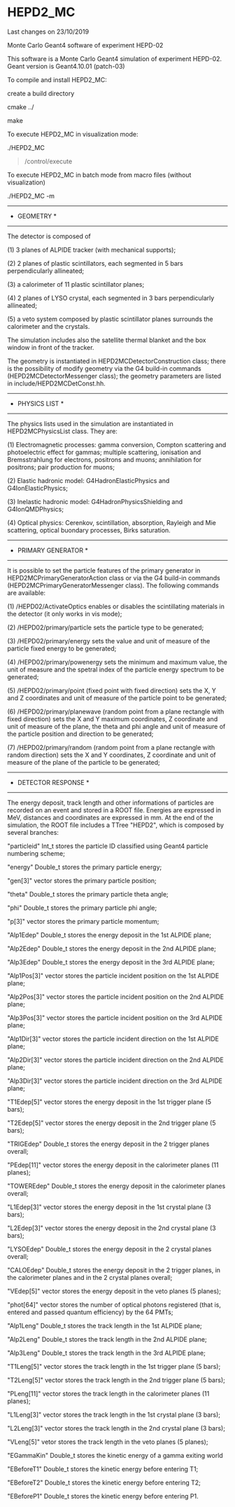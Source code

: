 # HEPD2_MC
Last changes on 23/10/2019

Monte Carlo Geant4 software of experiment HEPD-02

This software is a Monte Carlo Geant4 simulation of experiment HEPD-02. Geant version is Geant4.10.01 (patch-03)

To compile and install HEPD2_MC:

create a build directory

cmake ../

make

To execute HEPD2_MC in visualization mode:

./HEPD2_MC

> /control/execute <mac file>

To execute HEPD2_MC in batch mode from macro files (without visualization)

./HEPD2_MC -m <mac file>

*******************
*  GEOMETRY       *
*******************

The detector is composed of

(1) 3 planes of ALPIDE tracker (with mechanical supports);

(2) 2 planes of plastic scintillators, each segmented in 5 bars perpendicularly allineated;

(3) a calorimeter of 11 plastic scintillator planes;

(4) 2 planes of LYSO crystal, each segmented in 3 bars perpendicularly allineated;

(5) a veto system composed by plastic scintillator planes surrounds the calorimeter and the crystals.

The simulation includes also the satellite thermal blanket and the box window in front of the tracker.

The geometry is instantiated in HEPD2MCDetectorConstruction class; there is the possibility of modify geometry via the G4 build-in commands (HEPD2MCDetectorMessenger class); the geometry parameters are listed in include/HEPD2MCDetConst.hh.


*******************
*  PHYSICS LIST   *
*******************

The physics lists used in the simulation are instantiated in HEPD2MCPhysicsList class.
They are:

(1)  Electromagnetic processes: gamma conversion, Compton scattering and photoelectric effect for gammas; multiple scattering, ionisation and Bremsstrahlung for electrons, positrons and muons; annihilation for positrons; pair production for muons;

(2)  Elastic hadronic model: G4HadronElasticPhysics and G4IonElasticPhysics;

(3)  Inelastic hadronic model: G4HadronPhysicsShielding and G4IonQMDPhysics;

(4)  Optical physics: Cerenkov, scintillation, absorption, Rayleigh and Mie scattering, optical buondary processes, Birks saturation.


************************
*  PRIMARY GENERATOR   *
************************

It is possible to set the particle features of the primary generator in HEPD2MCPrimaryGeneratorAction class or via the G4 build-in commands (HEPD2MCPrimaryGeneratorMessenger class).
The following commands are available:

(1) /HEPD02/ActivateOptics <bool> enables or disables the scintillating materials in the detector (it only works in vis mode);

(2) /HEPD02/primary/particle <string> sets the particle type to be generated;

(3) /HEPD02/primary/energy <double> <string> sets the value and unit of measure of the particle fixed energy to be generated;

(4) /HEPD02/primary/powenergy <double> <double> <string> <int> sets the minimum and maximum value, the unit of measure and the spetral index of the particle energy spectrum to be generated;

(5) /HEPD02/primary/point <double> <double> <double> <string> (fixed point with fixed direction) sets the X, Y and Z coordinates and unit of measure of the particle point to be generated;

(6) /HEPD02/primary/planewave <double> <double> <double> <string> <double> <double> <string> (random point from a plane rectangle with fixed direction) sets the X and Y maximum coordinates, Z coordinate and unit of measure of the plane, the theta and phi angle and unit of measure of the particle position and direction to be generated;

(7) /HEPD02/primary/random <double> <double> <double> <string> (random point from a plane rectangle with random direction) sets the X and Y coordinates, Z coordinate and unit of measure of the plane of the particle to be generated;

************************
*  DETECTOR RESPONSE   *
************************

The energy deposit, track length and other informations of particles are recorded on an event and stored in a ROOT file. Energies are expressed in MeV, distances and coordinates are expressed in mm.
At the end of the simulation, the ROOT file includes a TTree "HEPD2", which is composed by several branches:

"particleid"	  Int_t       	       stores the particle ID classified using Geant4 particle numbering scheme;

"energy"	  Double_t	       stores the primary particle energy;

"gen[3]"	  vector<double>       stores the primary particle position;

"theta"	  	  Double_t	       stores the primary particle theta angle;

"phi"		  Double_t	       stores the primary particle phi angle;

"p[3]"		  vector<double>       stores the primary particle momentum;

"Alp1Edep"	  Double_t	       stores the energy deposit in the 1st ALPIDE plane;

"Alp2Edep"	  Double_t	       stores the energy deposit in the 2nd ALPIDE plane;

"Alp3Edep"	  Double_t	       stores the energy deposit in the 3rd ALPIDE plane;

"Alp1Pos[3]"	  vector<double>       stores the particle incident position on the 1st ALPIDE plane;

"Alp2Pos[3]"	  vector<double>       stores the particle incident position on the 2nd ALPIDE plane;

"Alp3Pos[3]"	  vector<double>       stores the particle incident position on the 3rd ALPIDE plane;

"Alp1Dir[3]"	  vector<double>       stores the particle incident direction on the 1st ALPIDE plane;

"Alp2Dir[3]"	  vector<double>       stores the particle incident direction on the 2nd ALPIDE plane;

"Alp3Dir[3]"	  vector<double>       stores the particle incident direction on the 3rd ALPIDE plane;

"T1Edep[5]"	  vector<double>       stores the energy deposit in the 1st trigger plane (5 bars);

"T2Edep[5]"	  vector<double>       stores the energy deposit in the 2nd trigger plane (5 bars);

"TRIGEdep"	  Double_t	       stores the energy deposit in the 2 trigger planes overall;

"PEdep[11]"	  vector<double>       stores the energy deposit in the calorimeter planes (11 planes);

"TOWEREdep"	  Double_t	       stores the energy deposit in the calorimeter planes overall;

"L1Edep[3]"	  vector<double>       stores the energy deposit in the 1st crystal plane (3 bars);

"L2Edep[3]"	  vector<double>       stores the energy deposit in the 2nd crystal plane (3 bars);

"LYSOEdep"	  Double_t	       stores the energy deposit in the 2 crystal planes overall;

"CALOEdep"	  Double_t	       stores the energy deposit in the 2 trigger planes, in the calorimeter planes and in the 2 crystal planes overall;

"VEdep[5]"	  vector<double>       stores the energy deposit in the veto planes (5 planes);

"phot[64]"	  vector<int>	       stores the number of optical photons registered (that is, entered and passed quantum efficiency) by the 64 PMTs;

"Alp1Leng"	  Double_t	       stores the track length in the 1st ALPIDE plane;

"Alp2Leng"	  Double_t	       stores the track length in the 2nd ALPIDE plane;

"Alp3Leng"	  Double_t	       stores the track length in the 3rd ALPIDE plane;

"T1Leng[5]"	  vector<double>       stores the track length in the 1st trigger plane (5 bars);

"T2Leng[5]"	  vector<double>       stores the track length in the 2nd trigger plane (5 bars);

"PLeng[11]"	  vector<double>       stores the track length in the calorimeter planes (11 planes);

"L1Leng[3]"	  vector<double>       stores the track length in the 1st crystal plane (3 bars);

"L2Leng[3]"	  vector<double>       stores the track length in the 2nd crystal plane (3 bars);

"VLeng[5]"	  vetor<double>	       stores the track length in the veto planes (5 planes);

"EGammaKin"	  Double_t	       stores the kinetic energy of a gamma exiting world

"EBeforeT1"	  Double_t	       stores the kinetic energy before entering T1;

"EBeforeT2"	  Double_t	       stores the kinetic energy before entering T2;

"EBeforeP1"	  Double_t	       stores the kinetic energy before entering P1.